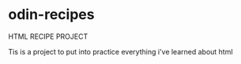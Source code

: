 # odin-recipes
HTML RECIPE PROJECT

Tis is a project to put into practice everything i've learned about html
